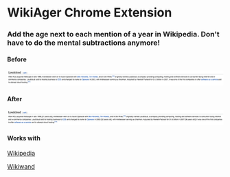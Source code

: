 # WikiAger Chrome Extension

### Add the age next to each mention of a year in Wikipedia. Don't have to do the mental subtractions anymore!

#### Before
![Before](before.png)
#### After 
![After](after.png)

#### Works with
[Wikipedia](https://wikipedia.org)

[Wikiwand](https://wikiwand.com)

